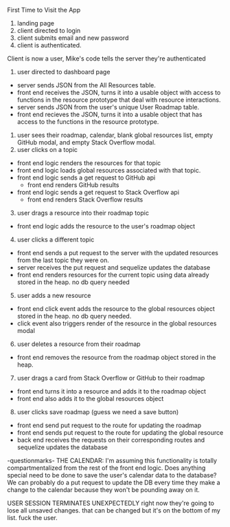 First Time to Visit the App

1. landing page
2. client directed to login
3. client submits email and new password
4. client is authenticated.

Client is now a user, Mike's code tells the server they're authenticated
1. user directed to dashboard page
  - server sends JSON from the All Resources table.
  - front end receives the JSON, turns it into a usable object with access to functions in the resource prototype that deal with resource interactions.
  - server sends JSON from the user's unique User Roadmap table.
  - front end recieves the JSON, turns it into a usable object that has access to the functions in the resource prototype. 
1. user sees their roadmap, calendar, blank global resources list, empty GitHub modal, and empty Stack Overflow modal.
2. user clicks on a topic
  - front end logic renders the resources for that topic
  - front end logic loads global resources associated with that topic.
  - front end logic sends a get request to GitHub api
    - front end renders GitHub results
  - front end logic sends a get request to Stack Overflow api
    - front end renders Stack Overflow results
3. user drags a resource into their roadmap topic
  - front end logic adds the resource to the user's roadmap object
4. user clicks a different topic
  - front end sends a put request to the server with the updated resources from the last topic they were on.
  - server receives the put request and sequelize updates the database
  - front end renders resources for the current topic using data already stored in the heap. no db query needed
5. user adds a new resource
  - front end click event adds the resource to the global resources object stored in the heap. no db query needed.
  - click event also triggers render of the resource in the global resources modal
6. user deletes a resource from their roadmap
  - front end removes the resource from the roadmap object stored in the heap.
7. user drags a card from Stack Overflow or GitHub to their roadmap
  - front end turns it into a resource and adds it to the roadmap object
  - front end also adds it to the global resources object 
8. user clicks save roadmap (guess we need a save button)
  - front end send put request to the route for updating the roadmap
  - front end sends put request to the route for updating the global resource
  - back end receives the requests on their corresponding routes and sequelize updates the database

-questionmarks-
THE CALENDAR:
  I'm assuming this functionality is totally compartmentalized from the rest of the front end logic. 
  Does anything special need to be done to save the user's calendar data to the database? We can probably do a put request to update the DB every time they make a change to the calendar because they won't be pounding away on it.

USER SESSION TERMINATES UNEXPECTEDLY
  right now they're going to lose all unsaved changes. that can be changed but it's on the bottom of my list. fuck the user.
